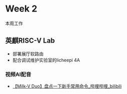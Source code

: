 # Week 2

本周工作

## 英麒RISC-V Lab

- 部署展厅软路由
- 配合调试维护实验室的licheepi 4A

### 视频AI配音

- [【Milk-V Duo】盘点一下新手常用命令_哔哩哔哩_bilibili](https://www.bilibili.com/video/BV1eVTrzgEkQ/?spm_id_from=333.1387.homepage.video_card.click&vd_source=417238cd96b1b549d14bcb35a9da3cf0)